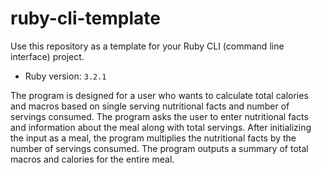 # ruby-cli-template

Use this repository as a template for your Ruby CLI (command line interface) project.

- Ruby version: `3.2.1`

The program is designed for a user who wants to calculate total calories and macros based on single serving nutritional facts and number of servings consumed. 
The program asks the user to enter nutritional facts and information about the meal along with total servings.
After initializing the input as a meal, the program multiplies the nutritional facts by the number of servings consumed.
The program outputs a summary of total macros and calories for the entire meal.
